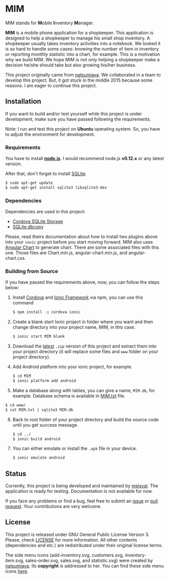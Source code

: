 # MIM

MIM stands for **M**obile **I**nventory **M**anager.

**MIM** is a mobile phone application for a shopkeeper. This application is
designed to help a shopkeeper to manage his small shop inventory. A shopkeeper
usually takes inventory activities into a notebook. We looked it is so hard to
handle some cases: knowing the number of item in inventory or reporting monthly
statistic into a chart, for example. This is a motivation why we build MIM. We
hope MIM is not only helping a shopkeeper make a decision he/she should take
but also growing his/her business.

This project originally came from [natsumiaya][natsumiaya]. We collaborated in a
team to develop this project. But, it got stuck in the middle 2015 because some
reasons. I am eager to continue this project.

## Installation

If you want to build and/or test yourself while this project is under development,
make sure you have passed following the requirements.

Note: I run and test this project on **Ubuntu** operating system. So, you have
to adjust the environment for development.

### Requirements

You have to install **[node.js][nodejs]**. I would recommend node.js **v0.12.x**
or any latest version.

After that, don't forget to install [SQLite][sqlite].

```bash
$ sudo apt-get update
$ sudo apt-get install sqlite3 libsqlite3-dev
```

### Dependencies

Dependencies are used in this project:
- [Cordova SQLite Storage][sqlite-storage]
- [SQLite dbcopy][sqlite-dbcopy]

Please, read theirs documentation about how to install two plugins above into
your `ionic` project before you start moving forward. MIM also uses
[Angular Chart][angularchart] to generate chart. There are some associated files
with this one. Those files are Chart.min.js, angular-chart.min.js, and angular-
chart.css.

### Building from Source

If you have passed the requirements above, now, you can follow the steps below:

1. Install [Cordova][cordova] and [Ionic Framework][ionic] via npm, you can use
   this command

   ```bash
   $ npm install -g cordova ionic
   ```

2. Create a blank start Ionic project in folder where you want and then
   change directory into your project name, MIM, in this case.

   ```bash
   $ ionic start MIM blank
   ```

3. Download the [latest][download] `.zip` version of this project and extract
   them into your project directory (it will replace some files and `www`
   folder on your project directory).
4. Add Android platform into your ionic project, for example.

   ```bash
   $ cd MIM
   $ ionic platform add android
   ```

5. Make a database along with tables, you can give a name, `MIM.db`, for example.
   Database schema is available in [MIM.txt][schema] file.

  ```bash
  $ cd www/
  $ cat MIM.txt | sqlite3 MIM.db
  ```

6. Back to root folder of your project directory and build the source code until
   you get success message.

   ```bash
   $ cd ../
   $ ionic build android
   ```

7. You can either emulate or install the `.apk` file in your device.

   ```bash
   $ ionic emulate android
   ```

## Status

Currently, this project is being developed and maintained by [meisyal][meisyal].
The application is ready for testing. Documentation is not available for now.

If you face any problems or find a bug, feel free to submit an [issue][issue] or
[pull request][pr]. Your contributions are very welcome.

## License

This project is released under GNU General Public License Version 3. Please, check
[LICENSE][license] for more information. All other contents (dependencies and
etc.) are redistributed under their original license terms.

The side menu icons (add-inventory.svg, customers.svg, inventory-item.svg,
sales-order.svg, sales.svg, and statistic.svg) were created by
[natsumiaya][natsumiaya]. Its **copyright** is addressed to her. You can find
these side menu icons [here][sidemenu-icon].

[natsumiaya]: https://github.com/natsumiaya
[nodejs]: https://nodejs.org/
[sqlite]: http://sqlite.org/
[schema]: https://github.com/meisyal/MIM/blob/master/www/MIM.txt
[sqlite-storage]:  https://github.com/litehelpers/Cordova-sqlite-storage
[sqlite-dbcopy]: https://github.com/an-rahulpandey/cordova-plugin-dbcopy
[angularchart]: http://jtblin.github.io/angular-chart.js/
[cordova]: https://cordova.apache.org/
[ionic]: http://ionicframework.com/
[download]: https://github.com/meisyal/MIM/archive/master.zip
[meisyal]: https://github.com/meisyal
[issue]: https://github.com/meisyal/MIM/issues
[pr]: https://github.com/meisyal/MIM/pulls
[license]: https://github.com/meisyal/MIM/blob/master/LICENSE
[sidemenu-icon]: https://github.com/meisyal/MIM/tree/master/www/img
